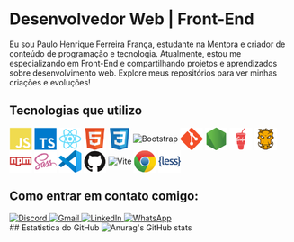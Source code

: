 <h1>Desenvolvedor Web | Front-End </h1>
<p>Eu sou Paulo Henrique Ferreira França, estudante na Mentora e criador de conteúdo de programação e tecnologia.  
Atualmente, estou me especializando em Front-End e compartilhando projetos e aprendizados sobre desenvolvimento web.  
Explore meus repositórios para ver minhas criações e evoluções!</p>

## Tecnologias que utilizo
<div style="display: inline-block;">
  <img align="center" alt="Js" height="40" width="40" src="https://raw.githubusercontent.com/devicons/devicon/master/icons/javascript/javascript-plain.svg">
  <img align="center" alt="Ts" height="40" width="40" src="https://raw.githubusercontent.com/devicons/devicon/master/icons/typescript/typescript-plain.svg">
  <img align="center" alt="React" height="40" width="40" src="https://raw.githubusercontent.com/devicons/devicon/master/icons/react/react-original.svg">
  <img align="center" alt="HTML" height="40" width="40" src="https://raw.githubusercontent.com/devicons/devicon/master/icons/html5/html5-original.svg">
  <img align="center" alt="CSS" height="40" width="40" src="https://raw.githubusercontent.com/devicons/devicon/master/icons/css3/css3-original.svg">
  <img align="center" alt="Bootstrap" height="40" width="40" src="https://getbootstrap.com/docs/5.3/assets/brand/bootstrap-logo-shadow.png">
  <img align="center" alt="Git" height="40" width="40" src="https://raw.githubusercontent.com/devicons/devicon/master/icons/git/git-original.svg">
  <img align="center" alt="Node.js" height="40" width="40" src="https://raw.githubusercontent.com/devicons/devicon/master/icons/nodejs/nodejs-original.svg">
  <img align="center" alt="Gulp" height="40" width="40" src="https://raw.githubusercontent.com/devicons/devicon/master/icons/gulp/gulp-plain.svg">
  <img align="center" alt="Grunt" height="40" width="40" src="https://raw.githubusercontent.com/devicons/devicon/master/icons/grunt/grunt-original.svg">
  <img align="center" alt="NPM" height="40" width="40" src="https://raw.githubusercontent.com/devicons/devicon/master/icons/npm/npm-original-wordmark.svg">
  <img align="center" alt="Sass" height="40" width="40" src="https://raw.githubusercontent.com/devicons/devicon/master/icons/sass/sass-original.svg">
  <img align="center" alt="VSCode" height="40" width="40" src="https://raw.githubusercontent.com/devicons/devicon/master/icons/vscode/vscode-original.svg">
  <img align="center" alt="GitHub" height="40" width="40" src="https://raw.githubusercontent.com/devicons/devicon/master/icons/github/github-original.svg">
  <img align="center" alt="Vite" height="40" width="40" src="https://vitejs.dev/logo.svg">
  <img align="center" alt="DevTools" height="40" width="40" src="https://raw.githubusercontent.com/devicons/devicon/master/icons/chrome/chrome-original.svg">
  <img align="center" alt="Less" height="40" width="40" src="https://raw.githubusercontent.com/devicons/devicon/master/icons/less/less-plain-wordmark.svg">
</div>

<h2>Como entrar em contato comigo:</h2>

<div>
  <a href="https://discord.gg/wagxzStdcR" target="_blank">
    <img src="https://img.shields.io/badge/Discord-7289DA?style=for-the-badge&logo=discord&logoColor=white" alt="Discord">
  </a>
  <a href="mailto:paulohenriqueferreirafranca2@gmail.com">
    <img src="https://img.shields.io/badge/-Gmail-%23333?style=for-the-badge&logo=gmail&logoColor=white" alt="Gmail">
  </a>
  <a href="https://www.linkedin.com/in/paulo-henrique-ferreira-frança-75125626" target="_blank">
    <img src="https://img.shields.io/badge/-LinkedIn-%230077B5?style=for-the-badge&logo=linkedin&logoColor=white" alt="LinkedIn">
  </a>
  <a href="https://wa.me/5571999541008" target="_blank">
    <img src="https://img.shields.io/badge/WhatsApp-25D366?style=for-the-badge&logo=whatsapp&logoColor=white" alt="WhatsApp">
  </a>
</div>
## Estatistica do GitHub
<img src="https://github-readme-stats.vercel.app/api?username=PauloHenrique993940&bg_color=07070d&title_color=52b540&text_color=fff&icon_color=FFA500&border_color=CCCCCC" alt="Anurag's GitHub stats">



